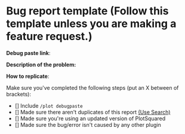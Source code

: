 # Bug report template (Follow this template unless you are making a feature request.)
**Debug paste link**:

**Description of the problem:**

**How to replicate**:

Make sure you've completed the following steps (put an X between of brackets):
- [] Include `/plot debugpaste`
- [] Made sure there aren't duplicates of this report [(Use Search)](https://github.com/IntellectualSites/PlotSquared/issues)
- [] Made sure you're using an updated version of PlotSquared
- [] Made sure the bug/error isn't caused by any other plugin
